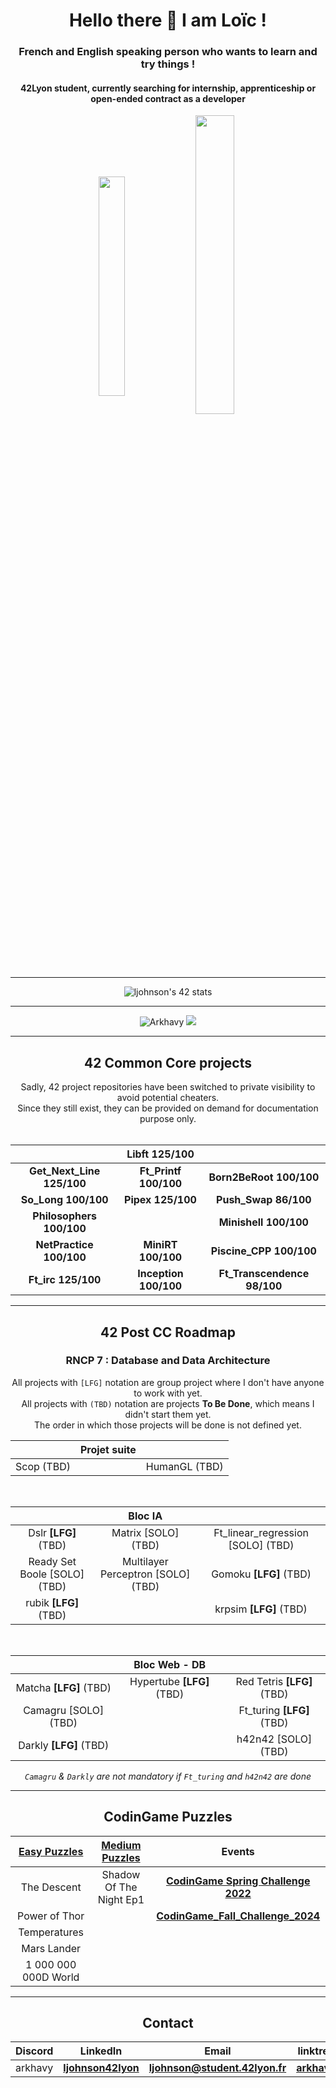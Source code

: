 <h1 align="center">Hello there 👋 I am Loïc !</h1>
<h3 align="center">French and English speaking person who wants to learn and try things !</h3>
<h4 align="center">42Lyon student, currently searching for internship, apprenticeship or open-ended contract as a developer</h4>

<p align="center">
 <img align="center" src="https://github-readme-stats.vercel.app/api/top-langs?username=Arkhavy&theme=prussian&count_private=true&langs_count=10&show_icons=true&layout=compact" alt="" height="30%" width="29%"/>
  <img align="center" src="https://github-readme-stats.vercel.app/api?username=Arkhavy&theme=prussian&count_private=true&show_icons=true" alt="" height="35%" width="35%" />
</p>

---

<p align="center">
 <img align="center" src="https://badge.mediaplus.ma/darkblue/ljohnson?1337Badge=off&UM6P=off" alt="ljohnson's 42 stats" />
</p>

---

<p align="center">
  <img src="https://komarev.com/ghpvc/?username=Arkhavy&label=Profile%20views&color=blue&style=flat" alt="Arkhavy" />
  <a href="https://profile.intra.42.fr/users/ljohnson"><img src="https://badgen.net/badge/Born2Code/ljohnson/blue?icon=https://meta.intra.42.fr/assets/42_logo-7dfc9110a5319a308863b96bda33cea995046d1731cebb735e41b16255106c12.svg" /></a>
</p>

---

<h2 align="center">42 Common Core projects</h2>
<div align="center">
  Sadly, 42 project repositories have been switched to private visibility to avoid potential cheaters.<br>
  Since they still exist, they can be provided on demand for documentation purpose only.<br>
</div>
<br>
<div align="center">
  
| | Libft 125/100 | |
| :---: | :---: | :---: |
| **Get_Next_Line 125/100** | **Ft_Printf 100/100** | **Born2BeRoot 100/100** |
| **So_Long 100/100** | **Pipex 125/100** | **Push_Swap 86/100** |
| **Philosophers 100/100** | | **Minishell 100/100** |
| **NetPractice 100/100** | **MiniRT 100/100** | **Piscine_CPP 100/100** |
| **Ft_irc 125/100** | **Inception 100/100** | **Ft_Transcendence 98/100** |

</div>

---

<h2 align="center">42 Post CC Roadmap</h2>
<h3 align="center">RNCP 7 : Database and Data Architecture</h3>
<div align="center">

All projects with `[LFG]` notation are group project where I don't have anyone to work with yet.<br>
All projects with `(TBD)` notation are projects **To Be Done**, which means I didn't start them yet.<br>
The order in which those projects will be done is not defined yet.

| | Projet suite | |
|:---:|:---:|:---:|
| Scop (TBD) | | HumanGL (TBD) |

<br>

| | **Bloc IA** | |
|:---:|:---:|:---:|
| Dslr **[LFG]** (TBD) | Matrix [SOLO] (TBD) | Ft_linear_regression [SOLO] (TBD) |
| Ready Set Boole [SOLO] (TBD) | Multilayer Perceptron [SOLO] (TBD) | Gomoku **[LFG]** (TBD) |
| rubik **[LFG]** (TBD) | | krpsim **[LFG]** (TBD) |

<br>

| | **Bloc Web - DB** | |
| :---: | :---: | :---: |
| Matcha **[LFG]** (TBD) | Hypertube **[LFG]** (TBD) | Red Tetris **[LFG]** (TBD) |
| Camagru [SOLO] (TBD) | | Ft_turing **[LFG]** (TBD) |
| Darkly **[LFG]** (TBD) | | h42n42 [SOLO] (TBD) |

*`Camagru` & `Darkly` are not mandatory if `Ft_turing` and `h42n42` are done*

</div>

---

<h2 align="center">CodinGame Puzzles</h2>
<div align="center">
  
| [Easy Puzzles](https://github.com/Arkhavy/CodinGame_Easy_Challenges) | [Medium Puzzles](https://github.com/Arkhavy/CodinGame_Medium_Challenges) | Events |
| :---: | :---: | :---: |
| The Descent | Shadow Of The Night Ep1 | **[CodinGame Spring Challenge 2022](https://github.com/Arkhavy/CodinGame_Spring_Challenge_2022)** |
| Power of Thor | | **[CodinGame_Fall_Challenge_2024](https://github.com/Arkhavy/CodinGame_Fall_Challenge_2024)** |
| Temperatures | |
| Mars Lander | |
| 1 000 000 000D World | |

</div>

---

<h2 align="center">Contact</h2>
<div align="center">
  
| Discord | LinkedIn | Email | linktree |
| :---: | :---: | :---: | :---: |
| arkhavy | **[ljohnson42lyon](https://www.linkedin.com/in/ljohnson42lyon/)** | **ljohnson@student.42lyon.fr** | **[arkhavy](https://linktr.ee/arkhavy)** |

</div>
